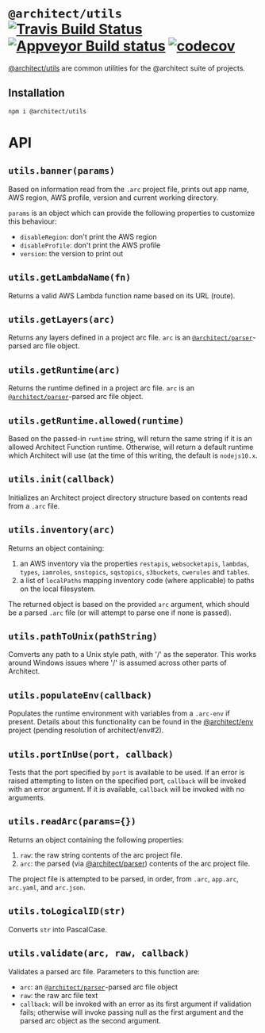 # `@architect/utils` [![Travis Build Status](https://travis-ci.com/architect/utils.svg?branch=master)](https://travis-ci.com/architect/utils) [![Appveyor Build status](https://ci.appveyor.com/api/projects/status/dooe6ku7k0x83bud/branch/master?svg=true)](https://ci.appveyor.com/project/ArchitectCI/utils/branch/master) [![codecov](https://codecov.io/gh/architect/utils/branch/master/graph/badge.svg)](https://codecov.io/gh/architect/utils)

[@architect/utils][npm] are common utilities for the @architect suite of projects.

## Installation

    npm i @architect/utils

# API

## `utils.banner(params)`

Based on information read from the `.arc` project file, prints out app name, AWS
region, AWS profile, version and current working directory.

`params` is an object which can provide the following properties to customize
this behaviour:

- `disableRegion`: don't print the AWS region
- `disableProfile`: don't print the AWS profile
- `version`: the version to print out

## `utils.getLambdaName(fn)`

Returns a valid AWS Lambda function name based on its URL (route).

## `utils.getLayers(arc)`

Returns any layers defined in a project arc file. `arc` is an
[`@architect/parser`][parser]-parsed arc file object.

## `utils.getRuntime(arc)`

Returns the runtime defined in a project arc file. `arc` is an
[`@architect/parser`][parser]-parsed arc file object.

## `utils.getRuntime.allowed(runtime)`

Based on the passed-in `runtime` string, will return the same string if it is an
allowed Architect Function runtime. Otherwise, will return a default runtime
which Architect will use (at the time of this writing, the default is
`nodejs10.x`.

## `utils.init(callback)`

Initializes an Architect project directory structure based on contents read from
a `.arc` file.

## `utils.inventory(arc)`

Returns an object containing:

1. an AWS inventory via the properties `restapis`, `websocketapis`, `lambdas`,
   `types`, `iamroles`, `snstopics`, `sqstopics`, `s3buckets`, `cwerules` and
   `tables`.
2. a list of `localPaths` mapping inventory code (where applicable) to paths on
   the local filesystem.

The returned object is based on the provided `arc` argument, which should be a
parsed `.arc` file (or will attempt to parse one if none is passed).

## `utils.pathToUnix(pathString)`

Comverts any path to a Unix style path, with '/' as the seperator. This works
around Windows issues where '/' is assumed across other parts of Architect.

## `utils.populateEnv(callback)`

Populates the runtime environment with variables from a `.arc-env` if present.
Details about this functionality can be found in the [@architect/env][env]
project (pending resolution of architect/env#2).

## `utils.portInUse(port, callback)`

Tests that the port specified by `port` is available to be used. If an error is
raised attempting to listen on the specified port, `callback` will be invoked
with an error argument. If it is available, `callback` will be invoked with no
arguments.

## `utils.readArc(params={})`

Returns an object containing the following properties:

1. `raw`: the raw string contents of the arc project file.
2. `arc`: the parsed (via [@architect/parser][parser]) contents of the arc
   project file.

The project file is attempted to be parsed, in order, from `.arc`, `app.arc`,
`arc.yaml`, and `arc.json`.

## `utils.toLogicalID(str)`

Converts `str` into PascalCase.

## `utils.validate(arc, raw, callback)`

Validates a parsed arc file. Parameters to this function are:

- `arc`: an [`@architect/parser`][parser]-parsed arc file object
- `raw`: the raw arc file text
- `callback`: will be invoked with an error as its first argument if validation
    fails; otherwise will invoke passing null as the first argument and the
    parsed arc object as the second argument.

[npm]: https://www.npmjs.com/package/@architect/utils
[env]: https://github.com/architect/env
[parser]: https://www.npmjs.com/package/@architect/parser
